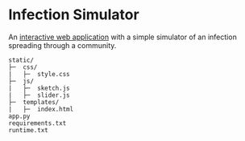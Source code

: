 # Infection Simulator

An [interactive web application](https://infection-simulator-953aec947747.herokuapp.com/) with a simple simulator of an infection spreading through a community.

```
static/
├─  css/
|   ├─  style.css
├─  js/
|   ├─  sketch.js
|   ├─  slider.js
├─  templates/
|   ├─  index.html
app.py
requirements.txt
runtime.txt
```